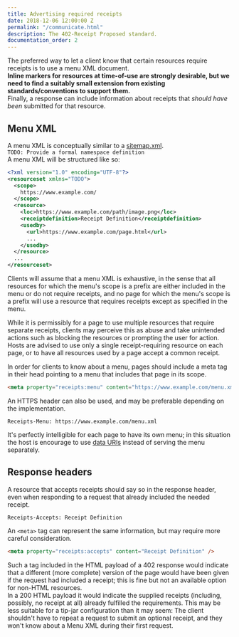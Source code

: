 ```yaml
---
title: Advertising required receipts
date: 2018-12-06 12:00:00 Z
permalink: "/communicate.html"
description: The 402-Receipt Proposed standard.
documentation_order: 2
---
```


The preferred way to let a client know that certain resources require receipts is to use a menu XML document.  
**Inline markers for resources at time-of-use are strongly desirable, but we need to find a suitably small extension from existing standards/conventions to support them.**  
Finally, a response can include information about receipts that _should have been_ submitted for that resource.

## Menu XML
A menu XML is conceptually similar to a [sitemap.xml](https://www.sitemaps.org/protocol.html).  
`TODO: Provide a formal namespace definition`  
A menu XML will be structured like so:

```xml
<?xml version="1.0" encoding="UTF-8"?>
<resourceset xmlns="TODO">
  <scope>
    https://www.example.com/
  </scope>
  <resource>
    <loc>https://www.example.com/path/image.png</loc>
    <receiptdefinition>Receipt Definition</receiptdefinition>
    <usedby>
      <url>https://www.example.com/page.html</url>
      ...
    </usedby>
  </resource>
  ...
</resourceset>
```

Clients will assume that a menu XML is exhaustive, in the sense that all resources for which the menu's scope is a prefix are either included in the menu or do not require receipts, and no page for which the menu's scope is a prefix will use a resource that requires receipts except as specified in the menu.

While it is permissibly for a page to use multiple resources that require separate receipts, clients may perceive this as abuse and take unintended actions such as blocking the resources or prompting the user for action. Hosts are advised to use only a single receipt-requiring resource on each page, or to have all resources used by a page accept a common receipt.

In order for clients to know about a menu, pages should include a meta tag in their head pointing to a menu that includes that page in its scope.

```html
<meta property="receipts:menu" content="https://www.example.com/menu.xml" />
```
  
An HTTPS header can also be used, and may be preferable depending on the implementation.

```text
Receipts-Menu: https://www.example.com/menu.xml
```

It's perfectly intelligible for each page to have its own menu; in this situation the host is encourage to use [data URIs](https://en.wikipedia.org/wiki/Data_URI_scheme) instead of serving the menu separately.

## Response headers
A resource that accepts receipts should say so in the response header, even when responding to a request that already included the needed receipt.

```text
Receipts-Accepts: Receipt Definition
```

An `<meta>` tag can represent the same information, but may require more careful consideration.

```html
<meta property="receipts:accepts" content="Receipt Definition" />
```

Such a tag included in the HTML payload of a 402 response would indicate that a different (more complete) version of the page would have been given if the request had included a receipt; this is fine but not an available option for non-HTML resources.  
In a 200 HTML payload it would indicate the supplied receipts (including, possibly, no receipt at all) already fulfilled the requirements. This may be less suitable for a tip-jar configuration than it may seem: The client shouldn't have to repeat a request to submit an optional receipt, and they won't know about a Menu XML during their first request.

